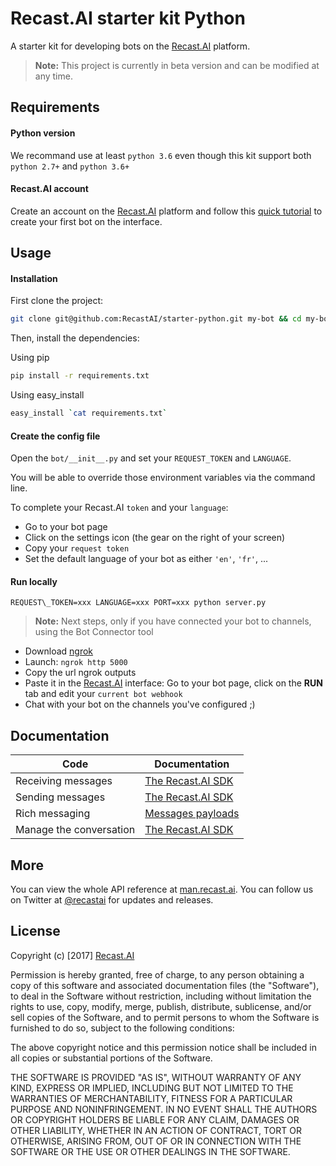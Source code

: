 # Recast.AI starter kit Python

A starter kit for developing bots on the [Recast.AI](https://recast.ai) platform.

> **Note:** This project is currently in beta version and can be modified at any time.

## Requirements

#### Python version

We recommand use at least `python 3.6` even though this kit support both `python 2.7+` and `python 3.6+`


#### Recast.AI account

Create an account on the [Recast.AI](https://recast.ai) platform and follow this [quick tutorial](https://recast.ai/gettingstarted) to create your first bot on the interface.

## Usage

#### Installation

First clone the project:
```bash
git clone git@github.com:RecastAI/starter-python.git my-bot && cd my-bot
```

Then, install the dependencies:

Using pip
```bash
pip install -r requirements.txt
```

Using easy\_install
```bash
easy_install `cat requirements.txt`
```


#### Create the config file

Open the `bot/__init__.py` and set your `REQUEST_TOKEN` and `LANGUAGE`.

You will be able to override those environment variables via the command line.

To complete your Recast.AI `token` and your `language`:

- Go to your bot page
- Click on the settings icon (the gear on the right of your screen)
- Copy your `request token`
- Set the default language of your bot as either `'en'`, `'fr'`, ...


#### Run locally

`REQUEST\_TOKEN=xxx LANGUAGE=xxx PORT=xxx python server.py`

> **Note:** Next steps, only if you have connected your bot to channels, using the Bot Connector tool

- Download [ngrok](https://ngrok.com/)
- Launch: `ngrok http 5000`
- Copy the url ngrok outputs
- Paste it in the [Recast.AI](https://recast.ai) interface: Go to your bot page, click on the **RUN** tab and edit your `current bot webhook`
- Chat with your bot on the channels you've configured ;)


## Documentation

Code | Documentation
------------ | -------------
Receiving messages | [The Recast.AI SDK](https://github.com/RecastAI/SDK-Python/wiki/03---Receive-and-send-messages)
Sending messages | [The Recast.AI SDK](https://github.com/RecastAI/SDK-Python/wiki/03---Receive-and-send-messages)
Rich messaging | [Messages payloads](https:github.com/RecastAI/SDK-Python/wiki/04---Message-payload)
Manage the conversation | [The Recast.AI SDK](https://github.com/RecastAI/SDK-Python/wiki/02---Manage-conversation)


## More

You can view the whole API reference at [man.recast.ai](https://man.recast.ai).
You can follow us on Twitter at [@recastai](https://twitter.com/recastai) for updates and releases.


## License

Copyright (c) [2017] [Recast.AI](https://recast.ai)

Permission is hereby granted, free of charge, to any person obtaining a copy
of this software and associated documentation files (the "Software"), to deal
in the Software without restriction, including without limitation the rights
to use, copy, modify, merge, publish, distribute, sublicense, and/or sell
copies of the Software, and to permit persons to whom the Software is
furnished to do so, subject to the following conditions:

The above copyright notice and this permission notice shall be included in all
copies or substantial portions of the Software.

THE SOFTWARE IS PROVIDED "AS IS", WITHOUT WARRANTY OF ANY KIND, EXPRESS OR
IMPLIED, INCLUDING BUT NOT LIMITED TO THE WARRANTIES OF MERCHANTABILITY,
FITNESS FOR A PARTICULAR PURPOSE AND NONINFRINGEMENT. IN NO EVENT SHALL THE
AUTHORS OR COPYRIGHT HOLDERS BE LIABLE FOR ANY CLAIM, DAMAGES OR OTHER
LIABILITY, WHETHER IN AN ACTION OF CONTRACT, TORT OR OTHERWISE, ARISING FROM,
OUT OF OR IN CONNECTION WITH THE SOFTWARE OR THE USE OR OTHER DEALINGS IN THE
SOFTWARE.

